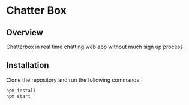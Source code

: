 # Chatter Box

## Overview

Chatterbox in real time chatting web app without much sign up process
## Installation

Clone the repository and run the following commands:

```bash
npm install
npm start
